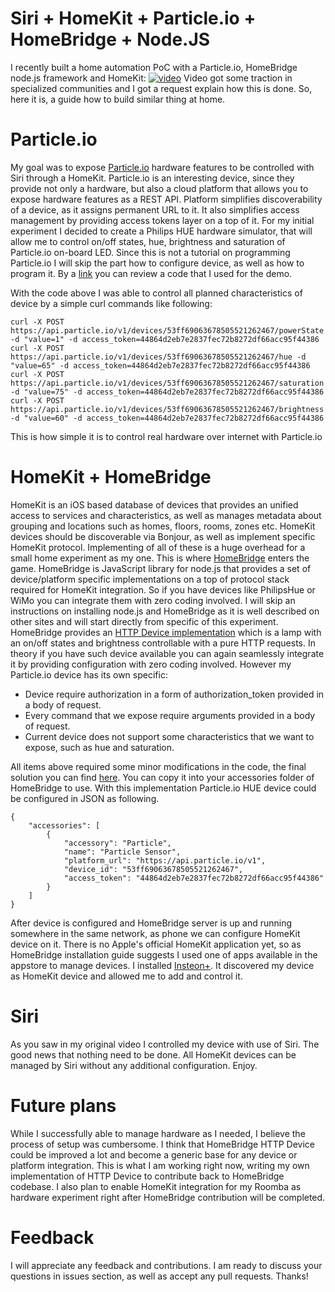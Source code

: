 # Siri + HomeKit + Particle.io + HomeBridge + Node.JS
I recently built a home automation PoC with a Particle.io, HomeBridge node.js framework and  HomeKit: [![video](https://www.dropbox.com/s/wfb5unfd5a8fkt8/vimeo.png?dl=1)](http://vimeo.com/nikitaleonov/siri-homekit-particle "video")
Video got some traction in specialized communities and I got a request explain how this is done. So, here it is, a guide how to build similar thing at home.

# Particle.io
My goal was to expose [Particle.io](http://particle.io) hardware features to be controlled with Siri through a HomeKit. Particle.io is an interesting device, since they provide not only a hardware, but also a cloud platform that allows you to expose hardware features as a REST API. Platform simplifies discoverability of a device, as it assigns permanent URL to it. It also simplifies access management by providing access tokens layer on a top of it. For my initial experiment I decided to create a Philips HUE hardware simulator, that will allow me to control on/off states, hue, brightness and saturation of Particle.io on-board LED. Since this is not a tutorial on programming Particle.io I will skip the part how to configure device, as well as how to program it. By a [link](hue-light-simulator.ino) you can review a code that I used for the demo.

With the code above I was able to control all planned characteristics of device by a simple curl commands like following:
```
curl -X POST https://api.particle.io/v1/devices/53ff69063678505521262467/powerState -d "value=1" -d access_token=44864d2eb7e2837fec72b8272df66acc95f44386
curl -X POST https://api.particle.io/v1/devices/53ff69063678505521262467/hue -d "value=65" -d access_token=44864d2eb7e2837fec72b8272df66acc95f44386
curl -X POST https://api.particle.io/v1/devices/53ff69063678505521262467/saturation -d "value=75" -d access_token=44864d2eb7e2837fec72b8272df66acc95f44386
curl -X POST https://api.particle.io/v1/devices/53ff69063678505521262467/brightness -d "value=60" -d access_token=44864d2eb7e2837fec72b8272df66acc95f44386
```

This is how simple it is to control real hardware over internet with Particle.io

# HomeKit + HomeBridge
HomeKit is an iOS based database of devices that provides an unified access to services and  characteristics, as well as manages metadata about grouping and locations such as homes, floors, rooms, zones etc. HomeKit devices should be discoverable via Bonjour, as well as implement specific HomeKit protocol. Implementing of all of these is a huge overhead for a small home experiment as my one. This is where [HomeBridge](https://github.com/nfarina/homebridge) enters the game. HomeBridge is JavaScript library for node.js that provides a set of device/platform specific implementations  on a  top of protocol stack required for HomeKit integration. So if you have devices like PhilipsHue or  WiMo you can integrate them with zero coding involved.
I will skip an instructions on installing node.js and HomeBridge as it is well described on other sites and will start directly from specific of this experiment. HomeBridge provides an [HTTP Device implementation](https://github.com/nfarina/homebridge/blob/master/accessories/Http.js) which is a lamp with an on/off states and brightness controllable with a pure HTTP requests. In theory if you have such device available you can again seamlessly integrate it by providing configuration with zero coding involved. However my Particle.io device has its own specific:
* Device require authorization in a form of authorization_token provided in a body of request.
* Every command that we expose require arguments provided in a body of request.
* Current device does not support some characteristics that we want to expose, such as hue and saturation.

All items above required some minor modifications in the code, the final solution you can find [here](ParticleAccessory.js). You can copy it into your accessories folder of HomeBridge to use. With this implementation Particle.io HUE device could be configured in JSON as following.

```
{
    "accessories": [
        {
            "accessory": "Particle",
            "name": "Particle Sensor",
            "platform_url": "https://api.particle.io/v1",
            "device_id": "53ff69063678505521262467",
            "access_token": "44864d2eb7e2837fec72b8272df66acc95f44386"
        }
    ]
}
```

After device is configured and HomeBridge server is up and running somewhere in the same network, as phone we can configure HomeKit device on it. There is no Apple's official HomeKit application yet, so as HomeBridge installation guide suggests I used one of apps available in the appstore to manage devices. I installed [Insteon+](https://itunes.apple.com/us/app/insteon+/id919270334?mt=8). It discovered my device as HomeKit device and allowed me to add and control it.

# Siri
As you saw in my original video I controlled my device with use of Siri. The good news that nothing need to be done. All HomeKit devices can be managed by Siri without any additional configuration. Enjoy.

# Future plans
While I successfully able to manage hardware as I needed, I believe the process of setup was cumbersome. I think that HomeBridge HTTP Device could be improved a lot and become a generic base for any device or platform integration. This is what I am working right now, writing my own implementation of HTTP Device to contribute back to HomeBridge codebase. I also plan to enable HomeKit integration for my Roomba as hardware experiment right after HomeBridge contribution will be completed.

# Feedback
I will appreciate any feedback and contributions. I am ready to discuss your questions in issues section, as well as accept any pull requests. Thanks!
